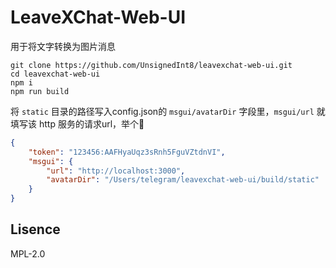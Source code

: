 # LeaveXChat-Web-UI

用于将文字转换为图片消息

```
git clone https://github.com/UnsignedInt8/leavexchat-web-ui.git
cd leavexchat-web-ui
npm i
npm run build
```

将 `static` 目录的路径写入config.json的 `msgui/avatarDir` 字段里，`msgui/url` 就填写该 http 服务的请求url，举个🌰️

```json
{
    "token": "123456:AAFHyaUqz3sRnh5FguVZtdnVI",
    "msgui": {
        "url": "http://localhost:3000",
        "avatarDir": "/Users/telegram/leavexchat-web-ui/build/static"
    }
}
```

## Lisence 

MPL-2.0